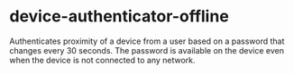 # device-authenticator-offline
Authenticates proximity of a device from a user based on a password that changes every 30 seconds. The password is available on the device even when the device is not connected to any network.
